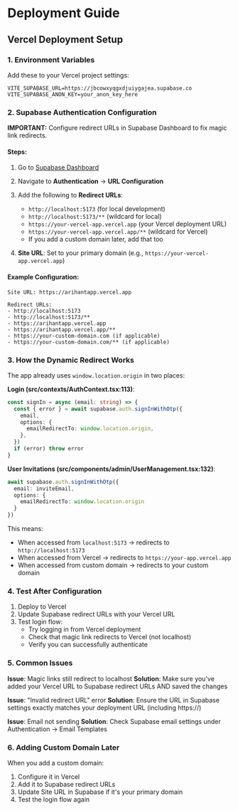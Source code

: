 # Deployment Guide

## Vercel Deployment Setup

### 1. Environment Variables
Add these to your Vercel project settings:
```
VITE_SUPABASE_URL=https://jbcowxyqgxdjuiygajea.supabase.co
VITE_SUPABASE_ANON_KEY=your_anon_key_here
```

### 2. Supabase Authentication Configuration

**IMPORTANT:** Configure redirect URLs in Supabase Dashboard to fix magic link redirects.

#### Steps:
1. Go to [Supabase Dashboard](https://supabase.com/dashboard/project/jbcowxyqgxdjuiygajea)
2. Navigate to **Authentication** → **URL Configuration**
3. Add the following to **Redirect URLs**:
   - `http://localhost:5173` (for local development)
   - `http://localhost:5173/**` (wildcard for local)
   - `https://your-vercel-app.vercel.app` (your Vercel deployment URL)
   - `https://your-vercel-app.vercel.app/**` (wildcard for Vercel)
   - If you add a custom domain later, add that too

4. **Site URL**: Set to your primary domain (e.g., `https://your-vercel-app.vercel.app`)

#### Example Configuration:
```
Site URL: https://arihantapp.vercel.app

Redirect URLs:
- http://localhost:5173
- http://localhost:5173/**
- https://arihantapp.vercel.app
- https://arihantapp.vercel.app/**
- https://your-custom-domain.com (if applicable)
- https://your-custom-domain.com/** (if applicable)
```

### 3. How the Dynamic Redirect Works

The app already uses `window.location.origin` in two places:

**Login (src/contexts/AuthContext.tsx:113)**:
```typescript
const signIn = async (email: string) => {
  const { error } = await supabase.auth.signInWithOtp({
    email,
    options: {
      emailRedirectTo: window.location.origin,
    },
  })
  if (error) throw error
}
```

**User Invitations (src/components/admin/UserManagement.tsx:132)**:
```typescript
await supabase.auth.signInWithOtp({
  email: inviteEmail,
  options: {
    emailRedirectTo: window.location.origin
  }
})
```

This means:
- When accessed from `localhost:5173` → redirects to `http://localhost:5173`
- When accessed from Vercel → redirects to `https://your-app.vercel.app`
- When accessed from custom domain → redirects to your custom domain

### 4. Test After Configuration

1. Deploy to Vercel
2. Update Supabase redirect URLs with your Vercel URL
3. Test login flow:
   - Try logging in from Vercel deployment
   - Check that magic link redirects to Vercel (not localhost)
   - Verify you can successfully authenticate

### 5. Common Issues

**Issue**: Magic links still redirect to localhost
**Solution**: Make sure you've added your Vercel URL to Supabase redirect URLs AND saved the changes

**Issue**: "Invalid redirect URL" error
**Solution**: Ensure the URL in Supabase settings exactly matches your deployment URL (including https://)

**Issue**: Email not sending
**Solution**: Check Supabase email settings under Authentication → Email Templates

### 6. Adding Custom Domain Later

When you add a custom domain:
1. Configure it in Vercel
2. Add it to Supabase redirect URLs
3. Update Site URL in Supabase if it's your primary domain
4. Test the login flow again
